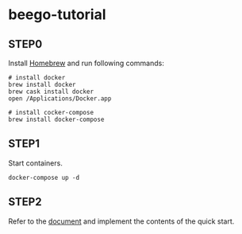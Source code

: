 # beego-tutorial

## STEP0

Install [Homebrew](https://brew.sh/index_ja) and run following commands:

```
# install docker
brew install docker
brew cask install docker
open /Applications/Docker.app

# install cocker-compose
brew install docker-compose
```

## STEP1

Start containers.

```
docker-compose up -d
```

## STEP2

Refer to the [document](https://beego.me/docs/quickstart/#quickstart) and implement the contents of the quick start.
